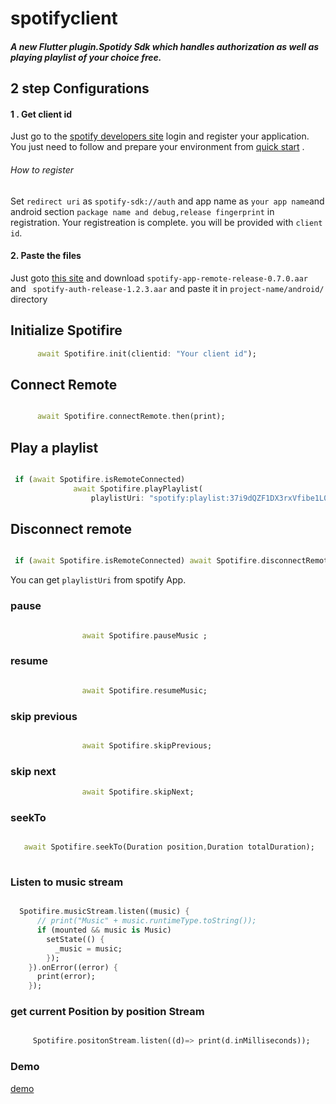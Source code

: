 # spotifyclient

##### A new Flutter plugin.Spotidy Sdk which handles authorization as well as playing playlist of your choice free.

## 2 step  Configurations
#### 1 .  Get client id

   Just go to the [spotify developers site](https://developer.spotify.com/dashboard/) login and register your application.
   You just need to follow and prepare your environment from [quick start]('https://developer.spotify.com/documentation/android/quick-start/') .

   ###### How to register
Set  `redirect uri` as `spotify-sdk://auth` and app name as `your app name`and android section `package name and debug,release fingerprint` in registration.
Your registreation is complete.
you will be provided with `client id`. 
  

#### 2. Paste the files
  
  Just goto [this site]('https://github.com/spotify/android-sdk/releases') and download  `spotify-app-remote-release-0.7.0.aar` and ` spotify-auth-release-1.2.3.aar` and paste it in `project-name/android/`  directory





## Initialize Spotifire

```dart
      await Spotifire.init(clientid: "Your client id");

```
## Connect Remote

```dart

      await Spotifire.connectRemote.then(print);

```
## Play a playlist

```dart 

 if (await Spotifire.isRemoteConnected)
              await Spotifire.playPlaylist(
                  playlistUri: "spotify:playlist:37i9dQZF1DX3rxVfibe1L0");

```

## Disconnect remote


```dart

 if (await Spotifire.isRemoteConnected) await Spotifire.disconnectRemote;

```

You can get `playlistUri` from spotify App.

### pause
```dart

                await Spotifire.pauseMusic ;

```

### resume
```dart

                await Spotifire.resumeMusic;

```

### skip previous

```dart

                await Spotifire.skipPrevious;

```
### skip next

```dart
                await Spotifire.skipNext;

```

### seekTo

```dart

   await Spotifire.seekTo(Duration position,Duration totalDuration);
   
```


### Listen to music stream

```dart

  Spotifire.musicStream.listen((music) {
      // print("Music" + music.runtimeType.toString());
      if (mounted && music is Music)
        setState(() {
          _music = music;
        });
    }).onError((error) {
      print(error);
    });

```


### get current Position by position Stream


```dart 

     Spotifire.positonStream.listen((d)=> print(d.inMilliseconds));

```

### Demo


[demo]('https://raw.githubusercontent.com/OmkarSsawant/Simple_Solutions/master/Assets/sootify.gif')
